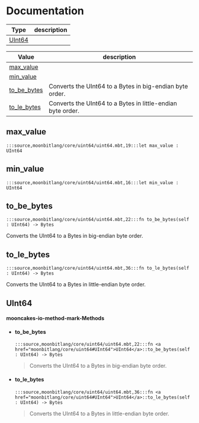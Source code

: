 # Documentation
|Type|description|
|---|---|
|[UInt64](#UInt64)||

|Value|description|
|---|---|
|[max\_value](#max_value)||
|[min\_value](#min_value)||
|[to\_be\_bytes](#to_be_bytes)| Converts the UInt64 to a Bytes in big-endian byte order.|
|[to\_le\_bytes](#to_le_bytes)| Converts the UInt64 to a Bytes in little-endian byte order.|

## max\_value

```moonbit
:::source,moonbitlang/core/uint64/uint64.mbt,19:::let max_value : UInt64
```


## min\_value

```moonbit
:::source,moonbitlang/core/uint64/uint64.mbt,16:::let min_value : UInt64
```


## to\_be\_bytes

```moonbit
:::source,moonbitlang/core/uint64/uint64.mbt,22:::fn to_be_bytes(self : UInt64) -> Bytes
```
 Converts the UInt64 to a Bytes in big-endian byte order.

## to\_le\_bytes

```moonbit
:::source,moonbitlang/core/uint64/uint64.mbt,36:::fn to_le_bytes(self : UInt64) -> Bytes
```
 Converts the UInt64 to a Bytes in little-endian byte order.

## UInt64


#### mooncakes-io-method-mark-Methods
- #### to\_be\_bytes
  ```moonbit
  :::source,moonbitlang/core/uint64/uint64.mbt,22:::fn <a href="moonbitlang/core/uint64#UInt64">UInt64</a>::to_be_bytes(self : UInt64) -> Bytes
  ```
  >  Converts the UInt64 to a Bytes in big-endian byte order.
- #### to\_le\_bytes
  ```moonbit
  :::source,moonbitlang/core/uint64/uint64.mbt,36:::fn <a href="moonbitlang/core/uint64#UInt64">UInt64</a>::to_le_bytes(self : UInt64) -> Bytes
  ```
  >  Converts the UInt64 to a Bytes in little-endian byte order.
